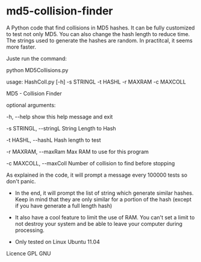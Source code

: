 md5-collision-finder
====================

A Python code that find collisions in MD5 hashes. It can be fully customized to test not only MD5. You can also change the hash length to reduce time. The strings used to generate the hashes are random. In practitcal, it seems more faster.

Juste run the command:

python MD5Collisions.py

usage: HashColl.py [-h] -s STRINGL -t HASHL -r MAXRAM -c MAXCOLL

MD5 - Collision Finder

optional arguments:

  -h, --help            show this help message and exit
  
  -s STRINGL, --stringL 
                        String Length to Hash
                        
  -t HASHL, --hashL 
                        Hash length to test
                        
  -r MAXRAM, --maxRam 
                        Max RAM to use for this program
                        
  -c MAXCOLL, --maxColl 
                        Number of collision to find before stopping



As explained in the code, it will prompt a message every 100000 tests so don't panic.

- In the end, it will prompt the list of string which generate similar hashes. Keep in mind that they are only similar for a portion of the hash (except if you have generate a full length hash)

- It also have a cool feature to limit the use of RAM. You can't set a limit to not destroy your system and be able to leave your computer during processing.

- Only tested on Linux Ubuntu 11.04

Licence GPL GNU
